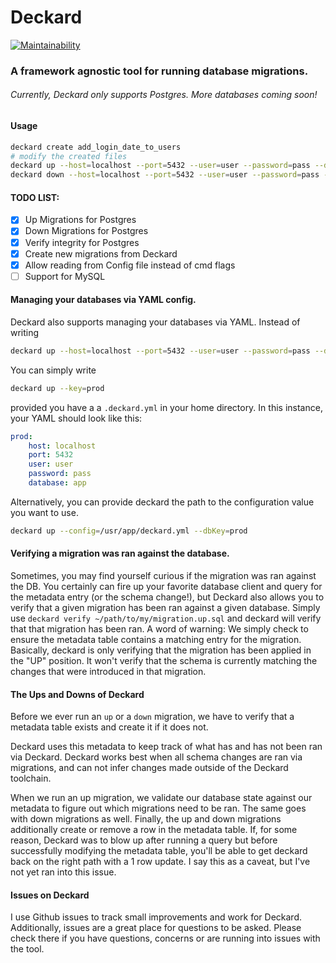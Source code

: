 # Deckard

[![Maintainability](https://api.codeclimate.com/v1/badges/3c85f35a6a7865558b27/maintainability)](https://codeclimate.com/github/bradcypert/deckard/maintainability)

### A framework agnostic tool for running database migrations.
###### Currently, Deckard only supports Postgres. More databases coming soon!

#### Usage
```bash
deckard create add_login_date_to_users
# modify the created files
deckard up --host=localhost --port=5432 --user=user --password=pass --database=app
deckard down --host=localhost --port=5432 --user=user --password=pass --database=app
```

#### TODO LIST:
- [x] Up Migrations for Postgres
- [x] Down Migrations for Postgres
- [x] Verify integrity for Postgres
- [x] Create new migrations from Deckard
- [x] Allow reading from Config file instead of cmd flags
- [ ] Support for MySQL

#### Managing your databases via YAML config.
Deckard also supports managing your databases via YAML.
Instead of writing
```bash
deckard up --host=localhost --port=5432 --user=user --password=pass --database=app
```

You can simply write
```bash
deckard up --key=prod
```
provided you have a a `.deckard.yml` in your home directory. In this instance, your YAML should look like this:
```yaml
prod:
    host: localhost
    port: 5432
    user: user
    password: pass
    database: app
```

Alternatively, you can provide deckard the path to the configuration value you want to use.
```bash
deckard up --config=/usr/app/deckard.yml --dbKey=prod
```

#### Verifying a migration was ran against the database.
Sometimes, you may find yourself curious if the migration was ran against the DB. You certainly can fire up your favorite database client and query for the metadata entry (or the schema change!), but Deckard also allows you to verify that a given migration has been ran against a given database. Simply use `deckard verify ~/path/to/my/migration.up.sql` and deckard will verify that that migration has been ran. A word of warning: We simply check to ensure the metadata table contains a matching entry for the migration. Basically, deckard is only verifying that the migration has been applied in the "UP" position. It won't verify that the schema is currently matching the changes that were introduced in that migration.

#### The Ups and Downs of Deckard
Before we ever run an `up` or a `down` migration, we have to verify that a metadata table exists and create it if it does not.

Deckard uses this metadata to keep track of what has and has not been ran via Deckard. Deckard works best when all schema changes are ran via migrations, and can not infer changes made outside of the Deckard toolchain.

When we run an up migration, we validate our database state against our metadata to figure out which migrations need to be ran. The same goes with down migrations as well. Finally, the up and down migrations additionally create or remove a row in the metadata table. If, for some reason, Deckard was to blow up after running a query but before successfully modifying the metadata table, you'll be able to get deckard back on the right path with a 1 row update. I say this as a caveat, but I've not yet ran into this issue.

#### Issues on Deckard
I use Github issues to track small improvements and work for Deckard. Additionally, issues are a great place for questions to be asked. Please check there if you have questions, concerns or are running into issues with the tool.

